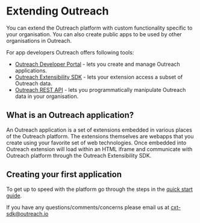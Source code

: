 # Extending Outreach

You can extend the Outreach platform with custom functionality specific to your organisation. You can also create public
apps to be used by other organisations in Outreach.

For app developers Outreach offers following tools:

- [Outreach Developer Portal](developer-portal.md) - lets you create and manage Outreach applications.
- [Outreach Extensibility SDK](sdk.md) - lets your extension access a subset of Outreach data.
- [Outreach REST API](https://api.outreach.io/api/v2/docs) - lets you programmatically manipulate Outreach data in your
  organisation.

## What is an Outreach application?

An Outreach application is a set of extensions embedded in various places of the Outreach platform. The extensions
themselves are webapps that you create using your favorite set of web technologies. Once embedded into Outreach
extension will load within an HTML iframe and communicate with Outreach platform through the Outreach Extensibility SDK.

## Creating your first application

To get up to speed with the platform go through the steps in the [quick start guide](quick-start-guide.md).

If you have any questions/comments/concerns please email us at cxt-sdk@outreach.io
